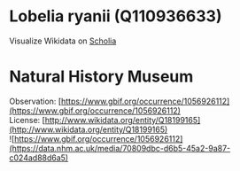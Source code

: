 
Lobelia ryanii (Q110936633)
===========================
  
Visualize Wikidata on [Scholia](https://scholia.toolforge.org/taxon/Q110936633)
# Natural History Museum
  
Observation: [https://www.gbif.org/occurrence/1056926112](https://www.gbif.org/occurrence/1056926112)  
License: [http://www.wikidata.org/entity/Q18199165](http://www.wikidata.org/entity/Q18199165)  
![https://www.gbif.org/occurrence/1056926112](https://data.nhm.ac.uk/media/70809dbc-d6b5-45a2-9a87-c024ad88d6a5)